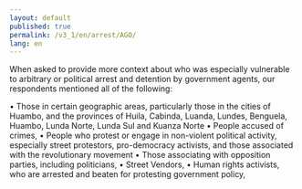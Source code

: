 ```yaml
---
layout: default
published: true
permalink: /v3_1/en/arrest/AGO/
lang: en
---
```


When asked to provide more context about who was especially vulnerable to arbitrary or political arrest and detention by government agents, our respondents mentioned all of the following:

•	Those in certain geographic areas, particularly those in the cities of Huambo, and the provinces of Huila, Cabinda, Luanda, Lundes, Benguela, Huambo, Lunda Norte, Lunda Sul and Kuanza Norte
•	People accused of crimes,
•	People who protest or engage in non-violent political activity, especially street protestors, pro-democracy activists, and those associated with the revolutionary movement
•	Those associating with opposition parties, including politicians,
•	Street Vendors,
•	Human rights activists, who are arrested and beaten for protesting government policy,


